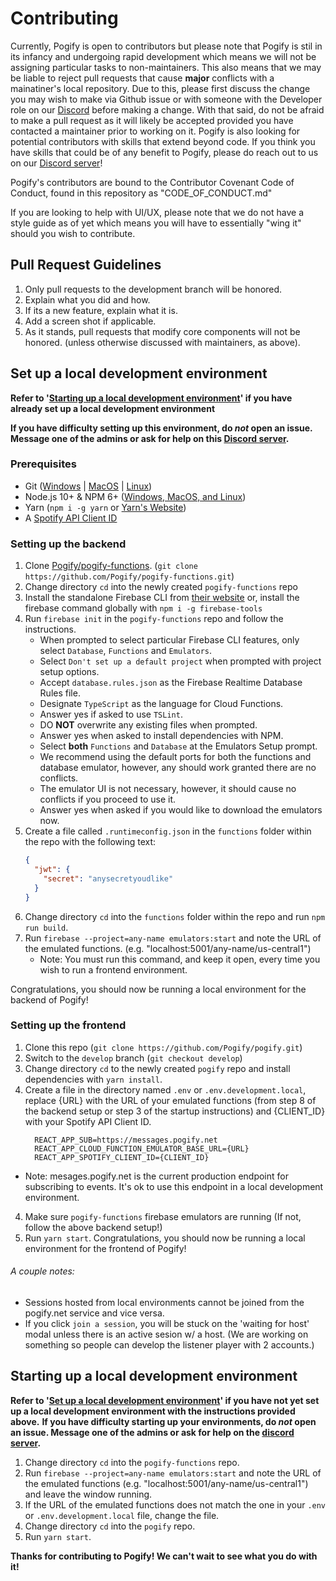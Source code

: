 # Contributing

Currently, Pogify is open to contributors but please note that Pogify is stil in its infancy and undergoing rapid development which means we will not be assigning particular tasks to non-maintainers. This also means that we may be liable to reject pull requests that cause **major** conflicts with a mainatiner's local repository. Due to this, please first discuss the change you may wish to make via Github issue or with someone with the Developer role on our [Discord](https://discord.gg/bU6E9Xj) before making a change. With that said, do not be afraid to make a pull request as it will likely be accepted provided you have contacted a maintainer prior to working on it. Pogify is also looking for potential contributors with skills that extend beyond code. If you think you have skills that could be of any benefit to Pogify, please do reach out to us on our [Discord server](https://discord.gg/bU6E9Xj)!

Pogify's contributors are bound to the Contributor Covenant Code of Conduct, found in this repository as "CODE_OF_CONDUCT.md"

If you are looking to help with UI/UX, please note that we do not have a style guide as of yet which means you will have to essentially "wing it" should you wish to contribute.

## Pull Request Guidelines

1. Only pull requests to the development branch will be honored.
2. Explain what you did and how.
3. If its a new feature, explain what it is.
4. Add a screen shot if applicable.
5. As it stands, pull requests that modify core components will not be honored. (unless otherwise discussed with maintainers, as above).

## Set up a local development environment
**Refer to '[Starting up a local development environment](https://github.com/Pogify/pogify/blob/develop/CONTRIBUTING.md#starting-up-a-local-development-environment)' if you have already set up a local development environment**

**If you have difficulty setting up this environment, do *not* open an issue. Message one of the admins or ask for help on this [Discord server](https://discord.gg/bU6E9Xj).**

### Prerequisites
- Git ([Windows](https://git-scm.com/download/win) | [MacOS](https://git-scm.com/download/mac) | [Linux](https://git-scm.com/download/linux))
- Node.js 10+ & NPM 6+ ([Windows, MacOS, and Linux](https://nodejs.org/en/download))
- Yarn (`npm i -g yarn` or [Yarn's Website](https://classic.yarnpkg.com/en/docs/install/))
- A [Spotify API Client ID](https://developer.spotify.com/dashboard/applications)

### Setting up the backend
1. Clone [Pogify/pogify-functions](https://github.com/Pogify/pogify-functions). (`git clone https://github.com/Pogify/pogify-functions.git`)
2. Change directory `cd` into the newly created `pogify-functions` repo
3. Install the standalone Firebase CLI from [their website](https://firebase.google.com/docs/cli) or, install the firebase command globally with `npm i -g firebase-tools`
4. Run `firebase init` in the `pogify-functions` repo and follow the instructions.
   - When prompted to select particular Firebase CLI features, only select `Database`, `Functions` and `Emulators`.
   - Select `Don't set up a default project` when prompted with project setup options.
   - Accept `database.rules.json` as the Firebase Realtime Database Rules file.
   - Designate `TypeScript` as the language for Cloud Functions.
   - Answer yes if asked to use `TSLint`.
   - DO **NOT** overwrite any existing files when prompted.
   - Answer yes when asked to install dependencies with NPM.
   - Select **both** `Functions` and `Database` at the Emulators Setup prompt.
   - We recommend using the default ports for both the functions and database emulator, however, any should work granted there are no conflicts.
   - The emulator UI is not necessary, however, it should cause no conflicts if you proceed to use it.
   - Answer yes when asked if you would like to download the emulators now.
5. Create a file called `.runtimeconfig.json` in the `functions` folder within the repo with the following text:
   ```json
   {
     "jwt": {
       "secret": "anysecretyoudlike"
     }
   }
6. Change directory `cd` into the `functions` folder within the repo and run `npm run build`.
7. Run `firebase --project=any-name emulators:start` and note the URL of the emulated functions. (e.g. "localhost:5001/any-name/us-central1")
   - Note: You must run this command, and keep it open, every time you wish to run a frontend environment.

Congratulations, you should now be running a local environment for the backend of Pogify!

### Setting up the frontend
1. Clone this repo (`git clone https://github.com/Pogify/pogify.git`)
2. Switch to the `develop` branch (`git checkout develop`)
2. Change directory `cd` to the newly created `pogify` repo and install dependencies with `yarn install`.
3. Create a file in the directory named `.env` or `.env.development.local`, replace {URL} with the URL of your emulated functions (from step 8 of the backend setup or step 3 of the startup instructions) and {CLIENT_ID} with your Spotify API Client ID.
   ```
     REACT_APP_SUB=https://messages.pogify.net
     REACT_APP_CLOUD_FUNCTION_EMULATOR_BASE_URL={URL}
     REACT_APP_SPOTIFY_CLIENT_ID={CLIENT_ID}
   ```

- Note: mesages.pogify.net is the current production endpoint for subscribing to events. It's ok to use this endpoint in a local development environment.

4. Make sure `pogify-functions` firebase emulators are running (If not, follow the above backend setup!)
5. Run `yarn start`.
Congratulations, you should now be running a local environment for the frontend of Pogify!


###### A couple notes:
- Sessions hosted from local environments cannot be joined from the pogify.net service and vice versa.
- If you click `join a session`, you will be stuck on the 'waiting for host' modal unless there is an active sesion w/ a host. (We are working on something so people can develop the listener player with 2 accounts.)

## Starting up a local development environment
**Refer to '[Set up a local development environment](https://github.com/Pogify/pogify/blob/develop/CONTRIBUTING.md#set-up-a-local-development-environment)' if you have not yet set up a local development environment with the instructions provided above.**
**If you have difficulty starting up your environments, do *not* open an issue. Message one of the admins or ask for help on the [discord server](https://discord.gg/bU6E9Xj).**

1. Change directory `cd` into the `pogify-functions` repo.
2. Run `firebase --project=any-name emulators:start` and note the URL of the emulated functions (e.g. "localhost:5001/any-name/us-central1") and leave the window running.
3. If the URL of the emulated functions does not match the one in your `.env` or `.env.development.local` file, change the file.
4. Change directory `cd` into the `pogify` repo.
5. Run `yarn start`.


**Thanks for contributing to Pogify! We can't wait to see what you do with it!**